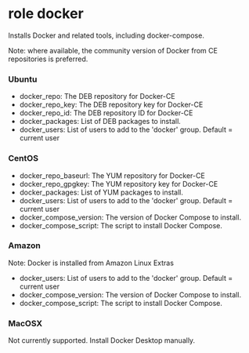 # role docker

Installs Docker and related tools, including docker-compose.

Note: where available, the community version of
Docker from CE repositories is preferred.

### Ubuntu

* docker_repo: The DEB repository for Docker-CE
* docker_repo_key: The DEB repository key for Docker-CE
* docker_repo_id: The DEB repository ID for Docker-CE
* docker_packages: List of DEB packages to install.
* docker_users: List of users to add to the 'docker' group. Default = current user

### CentOS

* docker_repo_baseurl: The YUM repository for Docker-CE
* docker_repo_gpgkey: The YUM repository key for Docker-CE
* docker_packages: List of YUM packages to install.
* docker_users: List of users to add to the 'docker' group. Default = current user
* docker_compose_version: The version of Docker Compose to install.
* docker_compose_script: The script to install Docker Compose.

### Amazon

Note:  Docker is installed from Amazon Linux Extras

* docker_users: List of users to add to the 'docker' group. Default = current user
* docker_compose_version: The version of Docker Compose to install.
* docker_compose_script: The script to install Docker Compose.

### MacOSX

Not currently supported.  Install Docker Desktop manually.
